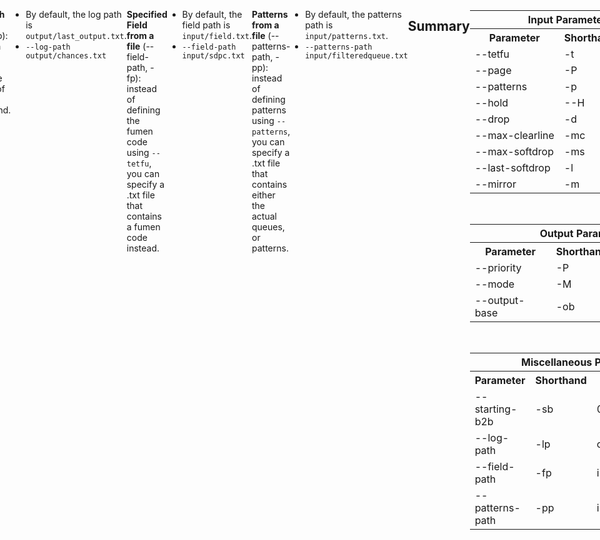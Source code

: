 ```yaml
---
title: "Solution Finder: Cover"
---
```

<meta name="description" content="Documentation for solution finder's cover command">
<style>
header{max-width: 700px; left: 50%; transform: translateX(-50%); padding: 0 2em;}
body{display: flex; justify-content: center;}
.singlePage{width: -webkit-fill-available; max-width: 700px;}
</style>

Solution Finder's **Cover** command outputs the probability of setting up/buidling a **specified field** (or multiple), given a specified **pattern**. This output is written in the terminal and the specified **log path**.
```YAML {title="Command Structure"}
java -jar sfinder.jar cover --tetfu <fumen> --patterns <pattern>
```
```YAML {title="Shorthand Command Structure"}
java -jar sfinder.jar cover -t <fumen> -p <pattern>
```
```YAML {title="Specifying Multiple Fumens"}
java -jar sfinder.jar cover -t <fumen> <fumen> -p <pattern>
```
___
## Input Parameters
**Specified Field**/s (--tetfu, --t): the [[sfinder-docs/fumen editor#Fumen Code|fumen code]]/s that sfinder begins working with. If not specified, the file `field.txt` in the `input` folder is used.
- **Page** (--page, -P): Specify the page of the fumen.
	- The default is `1`.
	- `--page 2` 
- **Mirror** (--mirror, -m): Whether or not to include the mirrors for all inputted fumens. The outputs will mark mirrored `fumen` inputs as `fumen#mirror`.
	- The default is `false`.
	- `--mirror true`

**Patterns** (--patterns, -p): Determines the queues checked by sfinder. Read more about this parameter [[sfinder-docs/parameter patterns|here]].
- **Hold** (--hold, -H): Specify whether or not a hold slot is usable.
	- By default, it is `use`.
	- `--H use` or `--H avoid`
- **Drop** (--drop, -d): Specify what movements are usable.
	- By default, it uses `softdrop`. 
	- `--drop harddrop`: only harddrop and kicks.
	- `--drop softdrop`: enabled softdrop and kicks.
	- `--drop 180`: softdrop but with 180 spins.
	- `--drop T-softdrop`: only the T piece is softdropped.
- **Last Softdrop** (--last-softdrop, -ls):

**Mode** (--mode, --M): specifying the condition by which cover will return as successful or failed.
- **Max Clear Line** (--clear-line, -c): Specify the number of line clears cover may use. 
	- By default, it is `-1`, meaning there is no limit.
	- `--max-clearline 1` for a 4-line high perfect clear field may allow you to get that field's quad clear chance.
- **Max Softdrop** (--max-softdrop, -ms): Specify how many times pieces can be softdropped in order to build a setup.
	- This setting is only enabled in conjunction with `--mode` 
	- By default, it uses `-1`, no limit placed on softdrops.
	- ``--max-softdrop 2

**Starting B2B** (--starting-b2b, -sb): specifying the number of B2B clears is required for a successful output.
	- By default, it uses `0`, meaning no B2B is required.
	- ``--starting-b2b 2``
___
## Output Parameters
**Priority** (--priority, -P): Only one setup can be marked as `O` for all the fumens provided. This will be the first setup that is buildable in the order of the fumens given in `--tetfu`.
- By default, priority is `True`.
- `--priority True`

**Fail Count** (--fail-count, -fc): determines the number of fail queues displayed at the end of the output.
- By default, fail count is 100.
- `--fail-count -1` displays as many fail queues as possible.
___
## Miscellaneous Parameters
**Log path** (--log-path, -lp): create a .txt file output from the output of the command.
- By default, the log path is `output/last_output.txt`.
- `--log-path output/chances.txt`

**Specified Field from a file** (--field-path, -fp): instead of defining the fumen code using `--tetfu`, you can specify a .txt file that contains a fumen code instead.
- By default, the field path is `input/field.txt`.
- `--field-path input/sdpc.txt`

**Patterns from a file** (--patterns-path, -pp): instead of defining patterns using `--patterns`, you can specify a .txt file that contains either the actual queues, or patterns.
- By default, the patterns path is `input/patterns.txt`.
- `--patterns-path input/filteredqueue.txt`

___
## Summary
<div style="display: flex; flex-direction: column;">
	<table>
		<tr>
			<th colspan="3">Input Parameters</th>
		</tr>
		<tr>
			<th>Parameter</th>
			<th>Shorthand</th>
			<th>Default</th>
		</tr>
		<tr>
			<td>--tetfu</td>
			<td>-t</td>
			<td>null</td>
		</tr>
		<tr>
			<td>--page</td>
			<td>-P</td>
			<td>1</td>
		</tr>
		<tr>
			<td>--patterns</td>
			<td>-p</td>
			<td>null</td>
		</tr>
		<tr>
			<td>--hold</td>
			<td>--H</td>
			<td>true</td>
		</tr>
		<tr>
			<td>--drop</td>
			<td>-d</td>
			<td>softdrop</td>
		</tr>
		<tr>
			<td>--max-clearline</td>
			<td>-mc</td>
			<td>-1</td>
		</tr>
		<tr>
			<td>--max-softdrop</td>
			<td>-ms</td>
			<td>-1</td>
		</tr>
		<tr>
			<td>--last-softdrop</td>
			<td>-l</td>
			<td>0</td>
		</tr>
		<tr>
			<td>--mirror</td>
			<td>-m</td>
			<td>false</td>
		</tr>
	</table>
	<br>
	<table>
		<tr>
			<th colspan="3">Output Parameters</th>
		</tr>
		<tr>
			<th>Parameter</th>
			<th>Shorthand</th>
			<th>Default</th>
		</tr>
		<tr>
			<td>--priority</td>
			<td>-P</td>
			<td>false</td>
		</tr>
		<tr>
			<td>--mode</td>
			<td>-M</td>
			<td>normal</td>
		<tr>
			<td>--output-base</td>
			<td>-ob</td>
			<td>output/cover.csv</td>
		</tr>
	</table>
	<br>
	<table>
		<tr>
			<th colspan="3">Miscellaneous Parameters</th>
		</tr>
		<tr>
			<th>Parameter</th>
			<th>Shorthand</th>
			<th>Default</th>
		</tr>
		<tr>
			<td>--starting-b2b</td>
			<td>-sb</td>
			<td>0</td>
		</tr>
		<tr>
			<td>--log-path</td>
			<td>-lp</td>
			<td>output/last_output.txt</td>
		</tr>
		<tr>
			<td>--field-path</td>
			<td>-fp</td>
			<td>input/field.txt</td>
		</tr>
		<tr>
			<td>--patterns-path</td>
			<td>-pp</td>
			<td>input/patterns.txt</td>
		</tr>
	</table>
</div>

___
## Example Commands and Output
An **example terminal output** of the cover command.
```YAML {title="output/last_output.txt"}
#Command Line Input
java -jar sfinder.jar cover -t v115@vhFRQJUGJKJJvMJTNJGBJ v115@vhFRQJPGJKJJGMJTNJ0BJ -p *p7

# Output
success:
33.33 % [1680/5040]: http://fumen.zui.jp/?v115@vhFRQJUGJKJJvMJTNJGBJ
44.44 % [2240/5040]: http://fumen.zui.jp/?v115@vhFRQJPGJKJJGMJTNJ0BJ
>>
OR  = 61.67 % [3108/5040]
AND = 16.11 % [812/5040]
```

Each item under `success` represents one fumen entered under the ``--tetfu`` parameter, in order. It contains the following:
- `33.33 %`: The percentage cover of the fumen.
- `[1680/5040]`: The number of successful over total patterns of the fumen.
- `http://fumen.zui.jp/?v115@vhFRQJUGJKJJvMJTNJGBJ`: A link to the fumen.

Furthermore, it tallies up the results as:
- `OR`: the cover if at least one of the fumens can be built.
- `AND`: the cover if all of the fumens needs to be built.
___
An **example CSV output** of the cover command.
<center>
<table style="text-align: center;">
<tr>
<th width="100px;">sequence</th>
<th width="100px;">vhFRQJU...</th>
<th width="100px;">vhFRQJP...</th>
</tr>
<tr>
<td>TILJSZO</td>
<td>X</td>
<td>O</td>
</tr>
<tr>
<td>TILJSOZ</td>
<td>X</td>
<td>O</td>
</tr>
<tr>
<td>TILJZSO</td>
<td>X</td>
<td>O</td>
</tr>
<tr>
<td>TILJZOS</td>
<td>X</td>
<td>O</td>
</tr>
<tr>
<td colspan="3">5036 more lines...</td>
</tr>
</table>
</center>

The CSV output lists the first column for the patterns used, and extra colums are allocated for every fumen in order.
- `X`: the fumen is not buildable for the equivalent pattern.
- `O`: the fumen is buildable for the equivalent pattern.
___
## Special Uses
1. Cover's output can be converted into an [[sfinder-docs/sfinder path|sfinder path output]] to be used to find [[sfinder-docs/custom minimals|custom minimals]], such as Quad PC minimals or T-Spin minimals.